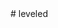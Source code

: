 <meta name="google-site-verification" content="tyhGpcCudQjPy6ItEaxw7cgVJ8Igcje-XWM4SqJc8ns" />
# leveled
